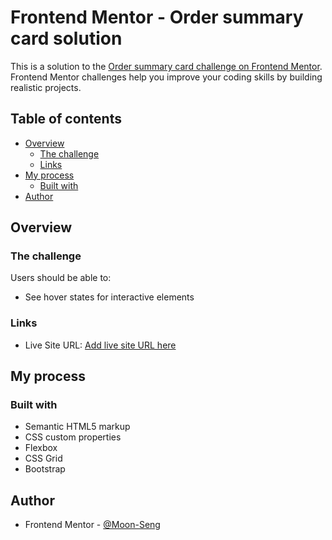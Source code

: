 # Frontend Mentor - Order summary card solution

This is a solution to the [Order summary card challenge on Frontend Mentor](https://www.frontendmentor.io/challenges/order-summary-component-QlPmajDUj). Frontend Mentor challenges help you improve your coding skills by building realistic projects. 

## Table of contents

- [Overview](#overview)
  - [The challenge](#the-challenge)
  - [Links](#links)
- [My process](#my-process)
  - [Built with](#built-with)
- [Author](#author)


## Overview

### The challenge

Users should be able to:

- See hover states for interactive elements

### Links

- Live Site URL: [Add live site URL here](https://stoic-almeida-bf9857.netlify.app/)

## My process

### Built with

- Semantic HTML5 markup
- CSS custom properties
- Flexbox
- CSS Grid
- Bootstrap

## Author

- Frontend Mentor - [@Moon-Seng](https://www.frontendmentor.io/profile/Moon-Seng)

